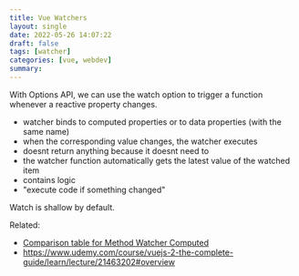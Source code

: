 ```yaml
---
title: Vue Watchers
layout: single
date: 2022-05-26 14:07:22
draft: false
tags: [watcher]
categories: [vue, webdev]
summary:
---
```

With Options API, we can use the watch option to trigger a function whenever a reactive property changes.

* watcher binds to computed properties or to data properties (with the same name)
* when the corresponding value changes, the watcher executes
* doesnt return anything because it doesnt need to
* the watcher function automatically gets the latest value of the watched item
* contains logic
* "execute code if something changed"

Watch is shallow by default.

Related:
- [Comparison table for Method Watcher Computed](20220526142237.md)
- https://www.udemy.com/course/vuejs-2-the-complete-guide/learn/lecture/21463202#overview
